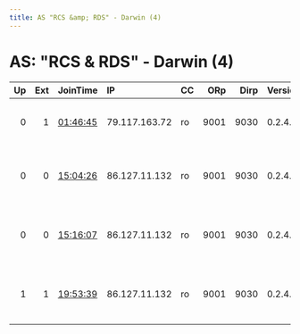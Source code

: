 ```yaml
---
title: AS "RCS &amp; RDS" - Darwin (4)
---
```


# AS: "RCS &amp; RDS" - Darwin (4)

|   Up |   Ext | JoinTime                                                                                            | IP            | CC   |   ORp |   Dirp | Version   | Contact                         | Nickname   |   eFamMembers |
|-----:|------:|:----------------------------------------------------------------------------------------------------|:--------------|:-----|------:|-------:|:----------|:--------------------------------|:-----------|--------------:|
|    0 |     1 | [01:46:45](https://metrics.torproject.org/rs.html#details/D0CD9D92442C38AAC72FF64D4F978E7A09210F0D) | 79.117.163.72 | ro   |  9001 |   9030 | 0.2.4.20  | &lt;x0072 at example dot com    | x007       |             1 |
|    0 |     0 | [15:04:26](https://metrics.torproject.org/rs.html#details/A7C83289D31E77A97FB646463A9BB28F2B1B4B3A) | 86.127.11.132 | ro   |  9001 |   9030 | 0.2.4.20  | &lt;x007 at example dot com&gt; | Unnamed    |             1 |
|    0 |     0 | [15:16:07](https://metrics.torproject.org/rs.html#details/AB3E003A944E127D412A72CE4E5471CEA18294E9) | 86.127.11.132 | ro   |  9001 |   9030 | 0.2.4.20  | &lt;x007 at example dot com&gt; | x007       |             1 |
|    1 |     1 | [19:53:39](https://metrics.torproject.org/rs.html#details/D76017BC73BD298BF4C9DFEB1404AC1E0F15C733) | 86.127.11.132 | ro   |  9001 |   9030 | 0.2.4.20  | &lt;x007 at example dot com&gt; | x007       |             1 |
